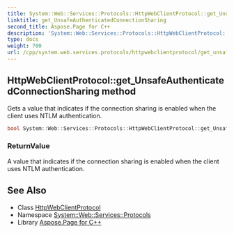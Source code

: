 ```yaml
---
title: System::Web::Services::Protocols::HttpWebClientProtocol::get_UnsafeAuthenticatedConnectionSharing method
linktitle: get_UnsafeAuthenticatedConnectionSharing
second_title: Aspose.Page for C++
description: 'System::Web::Services::Protocols::HttpWebClientProtocol::get_UnsafeAuthenticatedConnectionSharing method. Gets a value that indicates if the connection sharing is enabled when the client uses NTLM authentication in C++.'
type: docs
weight: 700
url: /cpp/system.web.services.protocols/httpwebclientprotocol/get_unsafeauthenticatedconnectionsharing/
---
```

## HttpWebClientProtocol::get_UnsafeAuthenticatedConnectionSharing method


Gets a value that indicates if the connection sharing is enabled when the client uses NTLM authentication.

```cpp
bool System::Web::Services::Protocols::HttpWebClientProtocol::get_UnsafeAuthenticatedConnectionSharing()
```


### ReturnValue

A value that indicates if the connection sharing is enabled when the client uses NTLM authentication.

## See Also

* Class [HttpWebClientProtocol](../)
* Namespace [System::Web::Services::Protocols](../../)
* Library [Aspose.Page for C++](../../../)
